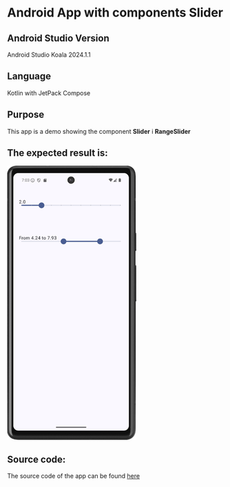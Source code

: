 # Android App with components Slider
## Android Studio Version
Android Studio Koala 2024.1.1

## Language
Kotlin with JetPack Compose

## Purpose
This app is a demo showing the component **Slider** i **RangeSlider**

## The expected result is:
<img src="Screenshot_20241106_190319.png" alt="App activity" width="300"/>

## Source code:
The source code of the app can be found [here](app/src/main/java/com/example/componentslider/MainActivity.kt)

